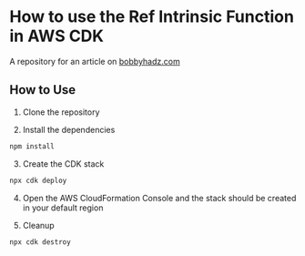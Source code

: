 # How to use the Ref Intrinsic Function in AWS CDK

A repository for an article on
[bobbyhadz.com](https://bobbyhadz.com/blog/ref-intrinsic-function-aws-cdk)

## How to Use

1. Clone the repository

2. Install the dependencies

```bash
npm install
```

3. Create the CDK stack

```bash
npx cdk deploy
```

4. Open the AWS CloudFormation Console and the stack should be created in your
   default region

5. Cleanup

```bash
npx cdk destroy
```
